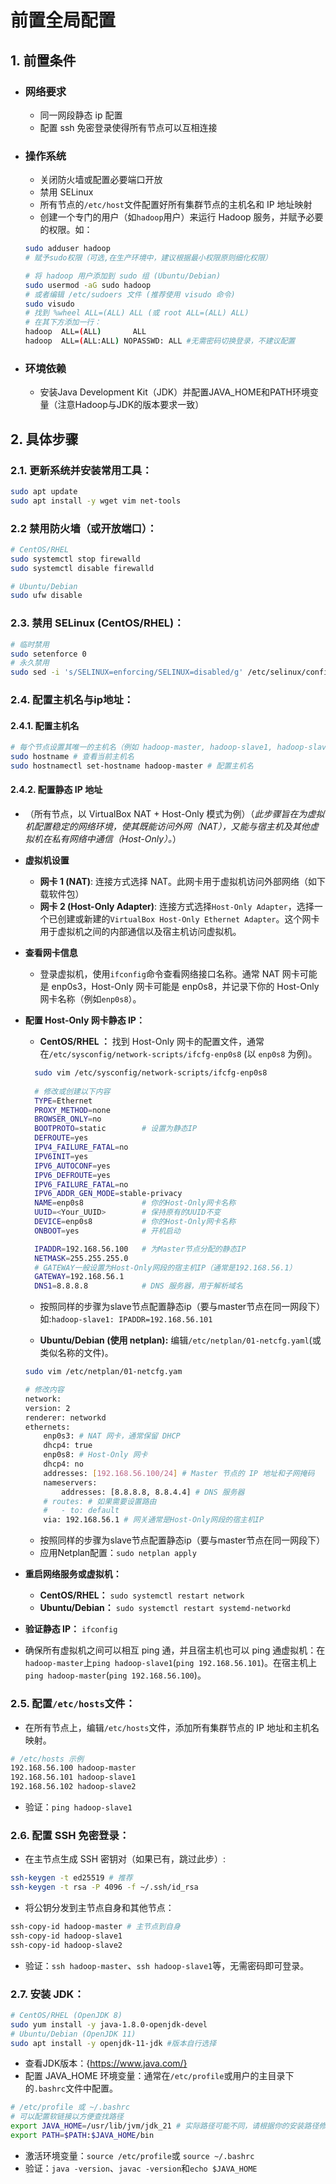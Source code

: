 # 前置全局配置
## **1**. **前置条件**
- ### **网络要求**
  - 同一网段静态 ip 配置
  - 配置 ssh 免密登录使得所有节点可以互相连接
- ### **操作系统**
  - 关闭防火墙或配置必要端口开放
  - 禁用 SELinux
  - 所有节点的`/etc/host`文件配置好所有集群节点的主机名和 IP 地址映射
  - 创建一个专门的用户（如`hadoop`用户）来运行 Hadoop 服务，并赋予必要的权限。如：
  ```bash
  sudo adduser hadoop
  # 赋予sudo权限（可选,在生产环境中，建议根据最小权限原则细化权限）

  # 将 hadoop 用户添加到 sudo 组 (Ubuntu/Debian)
  sudo usermod -aG sudo hadoop
  # 或者编辑 /etc/sudoers 文件 (推荐使用 visudo 命令)
  sudo visudo
  # 找到 %wheel ALL=(ALL) ALL (或 root ALL=(ALL) ALL)
  # 在其下方添加一行：
  hadoop  ALL=(ALL)       ALL
  hadoop  ALL=(ALL:ALL) NOPASSWD: ALL #无需密码切换登录，不建议配置
  ```
- ### **环境依赖**
    - 安装Java Development Kit（JDK）并配置JAVA_HOME和PATH环境变量（注意Hadoop与JDK的版本要求一致）

## **2. 具体步骤**

### **2.1. 更新系统并安装常用工具：**
```bash
sudo apt update
sudo apt install -y wget vim net-tools
```

### **2.2 禁用防火墙（或开放端口）：**
```bash
# CentOS/RHEL
sudo systemctl stop firewalld
sudo systemctl disable firewalld

# Ubuntu/Debian
sudo ufw disable
```

### **2.3. 禁用 SELinux (CentOS/RHEL)：**
```bash
# 临时禁用
sudo setenforce 0
# 永久禁用
sudo sed -i 's/SELINUX=enforcing/SELINUX=disabled/g' /etc/selinux/config
```

### **2.4. 配置主机名与ip地址：**

#### 2.4.1. 配置主机名
```bash
# 每个节点设置其唯一的主机名（例如 hadoop-master, hadoop-slave1, hadoop-slave2）
sudo hostname # 查看当前主机名
sudo hostnamectl set-hostname hadoop-master # 配置主机名
```

#### 2.4.2. 配置静态 IP 地址
- （所有节点，以 VirtualBox NAT + Host-Only 模式为例）（*此步骤旨在为虚拟机配置稳定的网络环境，使其既能访问外网（NAT），又能与宿主机及其他虚拟机在私有网络中通信（Host-Only）。*）

- **虚拟机设置**
  - **网卡 1 (NAT)**: 连接方式选择 NAT。此网卡用于虚拟机访问外部网络（如下载软件包）
  - **网卡 2 (Host-Only Adapter)**: 连接方式选择`Host-Only Adapter`，选择一个已创建或新建的`VirtualBox Host-Only Ethernet Adapter`。这个网卡用于虚拟机之间的内部通信以及宿主机访问虚拟机。

- **查看网卡信息**
  - 登录虚拟机，使用`ifconfig`命令查看网络接口名称。通常 NAT 网卡可能是 enp0s3，Host-Only 网卡可能是 enp0s8，并记录下你的 Host-Only 网卡名称（例如`enp0s8`）。

- **配置 Host-Only 网卡静态 IP：**
  - **CentOS/RHEL ：** 找到 Host-Only 网卡的配置文件，通常在`/etc/sysconfig/network-scripts/ifcfg-enp0s8` (以 `enp0s8` 为例)。
  ```bash
    sudo vim /etc/sysconfig/network-scripts/ifcfg-enp0s8
    
    # 修改或创建以下内容
    TYPE=Ethernet
    PROXY_METHOD=none
    BROWSER_ONLY=no
    BOOTPROTO=static        # 设置为静态IP
    DEFROUTE=yes
    IPV4_FAILURE_FATAL=no
    IPV6INIT=yes
    IPV6_AUTOCONF=yes
    IPV6_DEFROUTE=yes
    IPV6_FAILURE_FATAL=no
    IPV6_ADDR_GEN_MODE=stable-privacy
    NAME=enp0s8             # 你的Host-Only网卡名称
    UUID=<Your_UUID>        # 保持原有的UUID不变
    DEVICE=enp0s8           # 你的Host-Only网卡名称
    ONBOOT=yes              # 开机启动

    IPADDR=192.168.56.100   # 为Master节点分配的静态IP
    NETMASK=255.255.255.0
    # GATEWAY一般设置为Host-Only网段的宿主机IP（通常是192.168.56.1）
    GATEWAY=192.168.56.1
    DNS1=8.8.8.8            # DNS 服务器，用于解析域名
  ```

  - 按照同样的步骤为slave节点配置静态ip（要与master节点在同一网段下）如:`hadoop-slave1: IPADDR=192.168.56.101`

  - **Ubuntu/Debian (使用 netplan):** 编辑`/etc/netplan/01-netcfg.yaml`(或类似名称的文件)。
  ```bash
  sudo vim /etc/netplan/01-netcfg.yam

  # 修改内容
  network:
  version: 2
  renderer: networkd
  ethernets:
      enp0s3: # NAT 网卡，通常保留 DHCP
      dhcp4: true
      enp0s8: # Host-Only 网卡
      dhcp4: no
      addresses: [192.168.56.100/24] # Master 节点的 IP 地址和子网掩码
      nameservers:
          addresses: [8.8.8.8, 8.8.4.4] # DNS 服务器
      # routes: # 如果需要设置路由
      #   - to: default
      via: 192.168.56.1 # 网关通常是Host-Only网段的宿主机IP
  ```
  - 按照同样的步骤为slave节点配置静态ip（要与master节点在同一网段下）
  - 应用Netplan配置：`sudo netplan apply`

- **重启网络服务或虚拟机：**
  - **CentOS/RHEL：**
`sudo systemctl restart network`
  - **Ubuntu/Debian：**
`sudo systemctl restart systemd-networkd`

- **验证静态 IP：**
`ifconfig`

- 确保所有虚拟机之间可以相互 ping 通，并且宿主机也可以 ping 通虚拟机：在`hadoop-master`上`ping hadoop-slave1`(`ping 192.168.56.101`)。在宿主机上`ping hadoop-master`(`ping 192.168.56.100`)。

### **2.5. 配置`/etc/hosts`文件：**

- 在所有节点上，编辑`/etc/hosts`文件，添加所有集群节点的 IP 地址和主机名映射。
```bash
# /etc/hosts 示例
192.168.56.100 hadoop-master
192.168.56.101 hadoop-slave1
192.168.56.102 hadoop-slave2
```
- 验证：`ping hadoop-slave1`

### **2.6. 配置 SSH 免密登录：**
- 在主节点生成 SSH 密钥对（如果已有，跳过此步）:
```bash
ssh-keygen -t ed25519 # 推荐
ssh-keygen -t rsa -P 4096 -f ~/.ssh/id_rsa
```

- 将公钥分发到主节点自身和其他节点：
```bash
ssh-copy-id hadoop-master # 主节点到自身
ssh-copy-id hadoop-slave1
ssh-copy-id hadoop-slave2
```
- 验证：`ssh hadoop-master`、`ssh hadoop-slave1`等，无需密码即可登录。

### **2.7. 安装 JDK：**
```bash
# CentOS/RHEL (OpenJDK 8)
sudo yum install -y java-1.8.0-openjdk-devel
# Ubuntu/Debian (OpenJDK 11)
sudo apt install -y openjdk-11-jdk #版本自行选择
```

- 查看JDK版本：{https://www.java.com/}
- 配置 JAVA_HOME 环境变量：通常在`/etc/profile`或用户的主目录下的`.bashrc`文件中配置。
```bash
# /etc/profile 或 ~/.bashrc
# 可以配置软链接以方便查找路径
export JAVA_HOME=/usr/lib/jvm/jdk_21 # 实际路径可能不同，请根据你的安装路径修改
export PATH=$PATH:$JAVA_HOME/bin
```
- 激活环境变量：`source /etc/profile`或 `source ~/.bashrc`
- 验证：`java -version`、`javac -version`和`echo $JAVA_HOME`